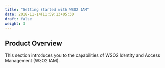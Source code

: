 ```yaml
---
title: "Getting Started with WSO2 IAM"
date: 2018-11-14T11:59:13+05:30
draft: false
weight: 3
---
```


## Product Overview

This section introduces you to the capabilities of WSO2 Identity and Access Management (WSO2 IAM). 


